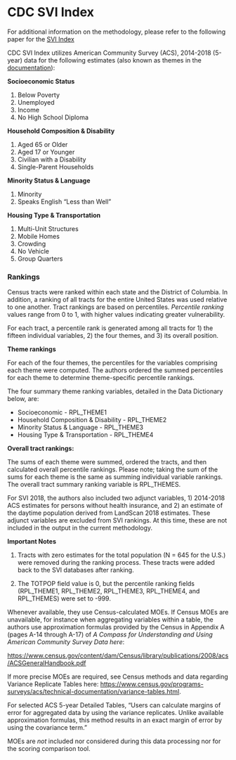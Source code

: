 # CDC SVI Index

For additional information on the methodology, please refer to the following paper for the [SVI Index](https://www.atsdr.cdc.gov/placeandhealth/svi/documentation/pdf/SVI2018Documentation-H.pdf)

CDC SVI Index utilizes American Community Survey (ACS), 2014-2018 (5-year) data for the following estimates (also known as themes in the [documentation](https://www.atsdr.cdc.gov/placeandhealth/svi/documentation/pdf/SVI2018Documentation-H.pdf)):

**Socioeconomic Status**
1. Below Poverty
2. Unemployed
3. Income
4. No High School Diploma

**Household Composition & Disability**
1. Aged 65 or Older
2. Aged 17 or Younger
3. Civilian with a Disability
4. Single-Parent Households

**Minority Status & Language**
1. Minority
2. Speaks English “Less than Well”

**Housing Type & Transportation**
1. Multi-Unit Structures
2. Mobile Homes
3. Crowding
4. No Vehicle
5. Group Quarters


### Rankings
 Census tracts were ranked within each state and the District of Columbia. In addition, a ranking of all tracts for the entire United States was used relative to one another. Tract rankings are based on percentiles. _Percentile ranking_ values range from 0 to 1, with higher values indicating greater vulnerability.

For each tract, a percentile rank is generated among all tracts for 1) the fifteen individual variables, 2) the four themes, and 3) its overall position.

**Theme rankings**

For each of the four themes, the percentiles for the variables comprising each theme were computed. The authors ordered the summed percentiles for each theme to determine theme-specific percentile rankings.

The four summary theme ranking variables, detailed in the Data Dictionary below, are:

* Socioeconomic - RPL_THEME1
* Household Composition & Disability - RPL_THEME2
* Minority Status & Language - RPL_THEME3
* Housing Type & Transportation - RPL_THEME4

**Overall tract rankings:**

The sums of each theme were summed, ordered the tracts, and then calculated overall percentile rankings. Please note; taking the sum of the sums for each theme is the same as summing individual variable rankings. The overall tract summary ranking variable is RPL_THEMES.

For SVI 2018, the authors also included two adjunct variables, 1) 2014-2018 ACS estimates for persons without health insurance, and 2) an estimate of the daytime population derived from LandScan 2018 estimates. These adjunct variables are excluded from SVI rankings. At this time, these are not included in the output in the current methodology.


**Important Notes**

1. Tracts with zero estimates for the total population (N = 645 for the U.S.) were removed during the ranking process. These tracts were added back to the SVI databases after ranking. 

2. The TOTPOP field value is 0, but the percentile ranking fields (RPL_THEME1, RPL_THEME2, RPL_THEME3, RPL_THEME4, and RPL_THEMES) were set to -999.

Whenever available, they use Census-calculated MOEs. If Census MOEs are unavailable, for instance when aggregating variables within a table, the authors use approximation formulas provided by the Census in Appendix A (pages A-14 through A-17) of _A Compass for Understanding and Using American Community Survey Data here_:

https://www.census.gov/content/dam/Census/library/publications/2008/acs/ACSGeneralHandbook.pdf

If more precise MOEs are required, see Census methods and data regarding Variance Replicate Tables
here: https://www.census.gov/programs-surveys/acs/technical-documentation/variance-tables.html.

For selected ACS 5-year Detailed Tables, “Users can calculate margins of error for aggregated data by using the variance replicates. Unlike available approximation formulas, this method results in an exact margin of error by using the covariance term.”

MOEs are _not_ included nor considered during this data processing nor for the scoring comparison tool.
